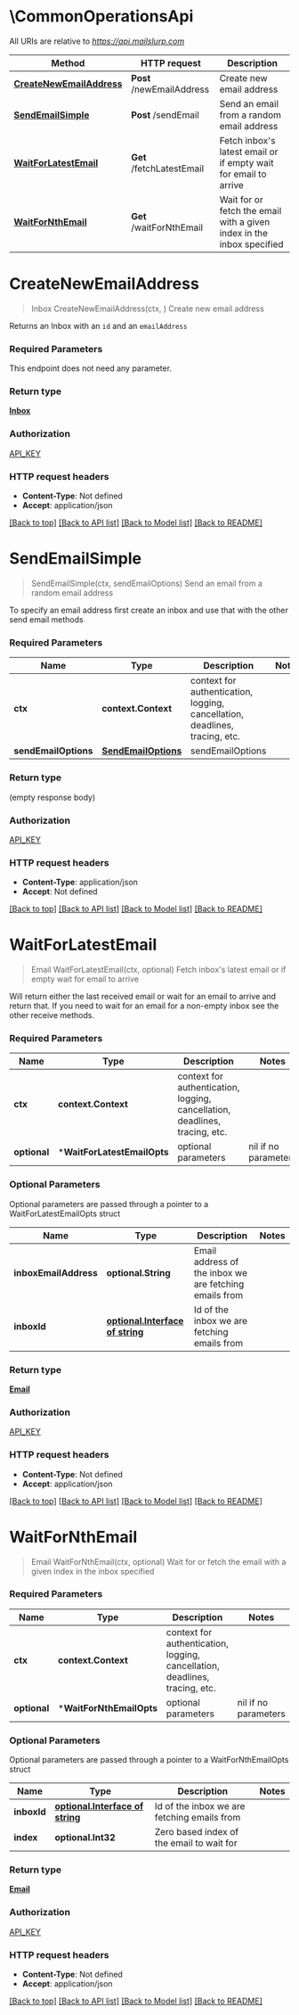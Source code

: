 # \CommonOperationsApi

All URIs are relative to *https://api.mailslurp.com*

Method | HTTP request | Description
------------- | ------------- | -------------
[**CreateNewEmailAddress**](CommonOperationsApi.md#CreateNewEmailAddress) | **Post** /newEmailAddress | Create new email address
[**SendEmailSimple**](CommonOperationsApi.md#SendEmailSimple) | **Post** /sendEmail | Send an email from a random email address
[**WaitForLatestEmail**](CommonOperationsApi.md#WaitForLatestEmail) | **Get** /fetchLatestEmail | Fetch inbox&#39;s latest email or if empty wait for email to arrive
[**WaitForNthEmail**](CommonOperationsApi.md#WaitForNthEmail) | **Get** /waitForNthEmail | Wait for or fetch the email with a given index in the inbox specified


# **CreateNewEmailAddress**
> Inbox CreateNewEmailAddress(ctx, )
Create new email address

Returns an Inbox with an `id` and an `emailAddress`

### Required Parameters
This endpoint does not need any parameter.

### Return type

[**Inbox**](Inbox.md)

### Authorization

[API_KEY](../README.md#API_KEY)

### HTTP request headers

 - **Content-Type**: Not defined
 - **Accept**: application/json

[[Back to top]](#) [[Back to API list]](../README.md#documentation-for-api-endpoints) [[Back to Model list]](../README.md#documentation-for-models) [[Back to README]](../README.md)

# **SendEmailSimple**
> SendEmailSimple(ctx, sendEmailOptions)
Send an email from a random email address

To specify an email address first create an inbox and use that with the other send email methods

### Required Parameters

Name | Type | Description  | Notes
------------- | ------------- | ------------- | -------------
 **ctx** | **context.Context** | context for authentication, logging, cancellation, deadlines, tracing, etc.
  **sendEmailOptions** | [**SendEmailOptions**](SendEmailOptions.md)| sendEmailOptions | 

### Return type

 (empty response body)

### Authorization

[API_KEY](../README.md#API_KEY)

### HTTP request headers

 - **Content-Type**: application/json
 - **Accept**: Not defined

[[Back to top]](#) [[Back to API list]](../README.md#documentation-for-api-endpoints) [[Back to Model list]](../README.md#documentation-for-models) [[Back to README]](../README.md)

# **WaitForLatestEmail**
> Email WaitForLatestEmail(ctx, optional)
Fetch inbox's latest email or if empty wait for email to arrive

Will return either the last received email or wait for an email to arrive and return that. If you need to wait for an email for a non-empty inbox see the other receive methods.

### Required Parameters

Name | Type | Description  | Notes
------------- | ------------- | ------------- | -------------
 **ctx** | **context.Context** | context for authentication, logging, cancellation, deadlines, tracing, etc.
 **optional** | ***WaitForLatestEmailOpts** | optional parameters | nil if no parameters

### Optional Parameters
Optional parameters are passed through a pointer to a WaitForLatestEmailOpts struct

Name | Type | Description  | Notes
------------- | ------------- | ------------- | -------------
 **inboxEmailAddress** | **optional.String**| Email address of the inbox we are fetching emails from | 
 **inboxId** | [**optional.Interface of string**](.md)| Id of the inbox we are fetching emails from | 

### Return type

[**Email**](Email.md)

### Authorization

[API_KEY](../README.md#API_KEY)

### HTTP request headers

 - **Content-Type**: Not defined
 - **Accept**: application/json

[[Back to top]](#) [[Back to API list]](../README.md#documentation-for-api-endpoints) [[Back to Model list]](../README.md#documentation-for-models) [[Back to README]](../README.md)

# **WaitForNthEmail**
> Email WaitForNthEmail(ctx, optional)
Wait for or fetch the email with a given index in the inbox specified

### Required Parameters

Name | Type | Description  | Notes
------------- | ------------- | ------------- | -------------
 **ctx** | **context.Context** | context for authentication, logging, cancellation, deadlines, tracing, etc.
 **optional** | ***WaitForNthEmailOpts** | optional parameters | nil if no parameters

### Optional Parameters
Optional parameters are passed through a pointer to a WaitForNthEmailOpts struct

Name | Type | Description  | Notes
------------- | ------------- | ------------- | -------------
 **inboxId** | [**optional.Interface of string**](.md)| Id of the inbox we are fetching emails from | 
 **index** | **optional.Int32**| Zero based index of the email to wait for | 

### Return type

[**Email**](Email.md)

### Authorization

[API_KEY](../README.md#API_KEY)

### HTTP request headers

 - **Content-Type**: Not defined
 - **Accept**: application/json

[[Back to top]](#) [[Back to API list]](../README.md#documentation-for-api-endpoints) [[Back to Model list]](../README.md#documentation-for-models) [[Back to README]](../README.md)

